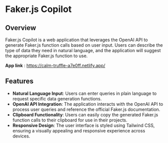 # Faker.js Copilot

## Overview
Faker.js Copilot is a web application that leverages the OpenAI API to generate Faker.js function calls based on user input. Users can describe the type of data they need in natural language, and the application will suggest the appropriate Faker.js function to use.

**App link** : https://calm-truffle-a7e0ff.netlify.app/

## Features
- **Natural Language Input**: Users can enter queries in plain language to request specific data generation functions.
- **OpenAI API Integration**: The application interacts with the OpenAI API to process user queries and reference the official Faker.js documentation.
- **Clipboard Functionality**: Users can easily copy the generated Faker.js function calls to their clipboard for use in their projects.
- **Responsive Design**: The user interface is styled using Tailwind CSS, ensuring a visually appealing and responsive experience across devices.
